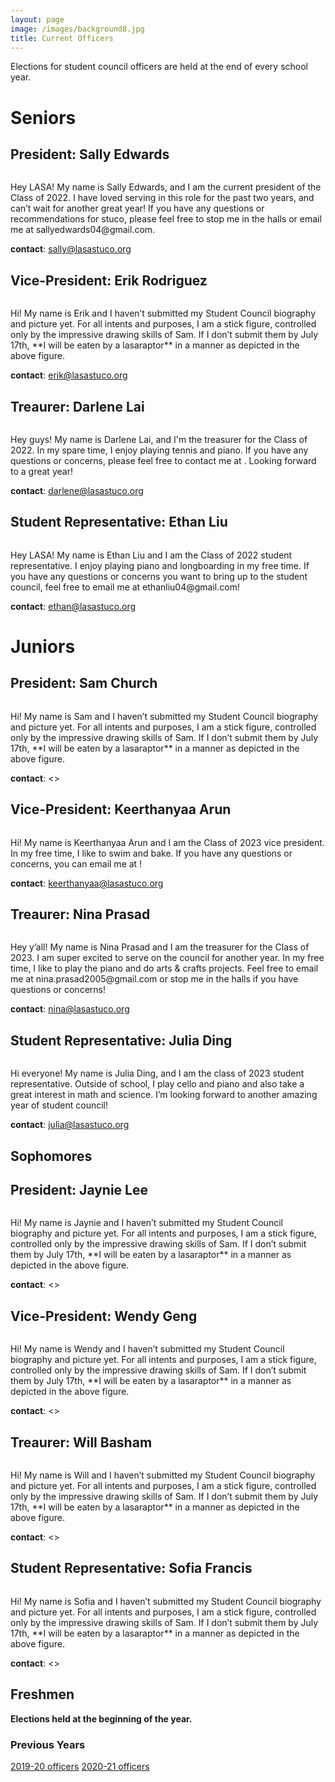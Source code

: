 ```yaml
---
layout: page
image: /images/background8.jpg
title: Current Officers
---
```

Elections for student council officers are held at the end of every school year.
# Seniors
## President: Sally Edwards
<figure style="width: 400px" class="align-center">
  <img src="{{ '/images/StickFigure.jpg' | absolute_url }}" alt="">
</figure>
Hey LASA!  My name is Sally Edwards, and I am the current president of the Class of 2022.  I have loved serving in this role for the past two years, and can’t wait for another great year! If you have any questions or recommendations for stuco, please feel free to stop me in the halls or email me at sallyedwards04@gmail.com.

**contact**: <sally@lasastuco.org>
## Vice-President: Erik Rodriguez
<figure style="width: 400px" class="align-center">
  <img src="{{ '/images/StickFigure.jpg' | absolute_url }}" alt="">
</figure>
Hi! My name is Erik and I haven’t submitted my Student Council biography and picture yet. For all intents and purposes, I am a stick figure, controlled only by the impressive drawing skills of Sam. If I don’t submit them by July 17th, **I will be eaten by a lasaraptor** in a manner as depicted in the above figure.

**contact**: <erik@lasastuco.org>
## Treaurer: Darlene Lai
<figure style="width: 400px" class="align-center">
  <img src="{{ '/images/Darlenelai2.JPG' | absolute_url }}" alt="">
</figure>
Hey guys! My name is Darlene Lai, and I'm the treasurer for the Class of 2022. In my spare time, I enjoy playing tennis and piano. If you have any questions or concerns, please feel free to contact me at <darlenelai@gmail.com>. Looking forward to a great year!

**contact**: <darlene@lasastuco.org>
## Student Representative: Ethan Liu
<figure style="width: 400px" class="align-center">
  <img src="{{ '/images/Ethan.jpg' | absolute_url }}" alt="">
</figure>
Hey LASA! My name is Ethan Liu and I am the Class of 2022 student representative. I enjoy playing piano and longboarding in my free time. If you have any questions or concerns you want to bring up to the student council, feel free to email me at ethanliu04@gmail.com!

**contact**: <ethan@lasastuco.org>


# Juniors
## President: Sam Church
<figure style="width: 400px" class="align-center">
  <img src="{{ '/images/StickFigure.jpg' | absolute_url }}" alt="">
</figure>
Hi! My name is Sam and I haven’t submitted my Student Council biography and picture yet. For all intents and purposes, I am a stick figure, controlled only by the impressive drawing skills of Sam. If I don’t submit them by July 17th, **I will be eaten by a lasaraptor** in a manner as depicted in the above figure.

**contact**: <>
## Vice-President: Keerthanyaa Arun
<figure style="width: 400px" class="align-center">
  <img src="{{ '/images/Keerthanyaa2.png' | absolute_url }}" alt="">
</figure>
Hi! My name is Keerthanyaa Arun and I am the Class of 2023 vice president. In my free time, I like to swim and bake. If you have any questions or concerns, you can email me at <keerthanyaa@gmail.com>!

**contact**: <keerthanyaa@lasastuco.org>
## Treaurer: Nina Prasad
<figure style="width: 350px" class="align-center">
  <img src="{{ '/images/NinaP2.JPG' | absolute_url }}" alt="">
</figure>
Hey y’all! My name is Nina Prasad and I am the treasurer for the Class of 2023. I am super excited to serve on the council for another year. In my free time, I like to play the piano and do arts & crafts projects. Feel free to email me at nina.prasad2005@gmail.com or stop me in the halls if you have questions or concerns!

**contact**: <nina@lasastuco.org>
## Student Representative: Julia Ding
<figure style="width: 400px" class="align-center">
  <img src="{{ '/images/juliading2.JPG' | absolute_url }}" alt="">
</figure>
Hi everyone! My name is Julia Ding, and I am the class of 2023 student representative. Outside of school, I play cello and piano and also take a great interest in math and science. I’m looking forward to another amazing year of student council!

**contact**: <julia@lasastuco.org>

## Sophomores
## President: Jaynie Lee
<figure style="width: 400px" class="align-center">
  <img src="{{ '/images/StickFigure.jpg' | absolute_url }}" alt="">
</figure>
Hi! My name is Jaynie and I haven’t submitted my Student Council biography and picture yet. For all intents and purposes, I am a stick figure, controlled only by the impressive drawing skills of Sam. If I don’t submit them by July 17th, **I will be eaten by a lasaraptor** in a manner as depicted in the above figure.

**contact**: <>
## Vice-President: Wendy Geng
<figure style="width: 400px" class="align-center">
  <img src="{{ '/images/StickFigure.png' | absolute_url }}" alt="">
</figure>
Hi! My name is Wendy and I haven’t submitted my Student Council biography and picture yet. For all intents and purposes, I am a stick figure, controlled only by the impressive drawing skills of Sam. If I don’t submit them by July 17th, **I will be eaten by a lasaraptor** in a manner as depicted in the above figure.

**contact**: <>
## Treaurer: Will Basham
<figure style="width: 350px" class="align-center">
  <img src="{{ '/images/StickFigure.JPG' | absolute_url }}" alt="">
</figure>
Hi! My name is Will and I haven’t submitted my Student Council biography and picture yet. For all intents and purposes, I am a stick figure, controlled only by the impressive drawing skills of Sam. If I don’t submit them by July 17th, **I will be eaten by a lasaraptor** in a manner as depicted in the above figure.

**contact**: <>
## Student Representative: Sofia Francis
<figure style="width: 400px" class="align-center">
  <img src="{{ '/images/StickFigure.JPG' | absolute_url }}" alt="">
</figure>
Hi! My name is Sofia and I haven’t submitted my Student Council biography and picture yet. For all intents and purposes, I am a stick figure, controlled only by the impressive drawing skills of Sam. If I don’t submit them by July 17th, **I will be eaten by a lasaraptor** in a manner as depicted in the above figure.

**contact**: <>

## Freshmen
**Elections held at the beginning of the year.**

### Previous Years
[2019-20 officers](https://lasastuco.org/Current-Officers/2019-20-Officers/)
[2020-21 officers](https://lasastuco.org/Current-Officers/2020-21-Officers/)